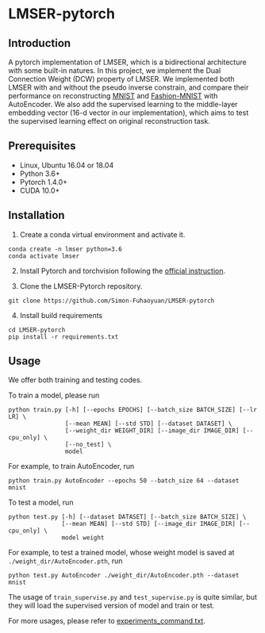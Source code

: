 # LMSER-pytorch

## Introduction

A pytorch implementation of LMSER, which is a bidirectional architecture with some built-in natures. In this project, we implement the Dual Connection Weight (DCW) property of LMSER. We implemented both LMSER with and without the pseudo inverse constrain, and compare their performance on reconstructing [MNIST](http://yann.lecun.com/exdb/mnist/) and [Fashion-MNIST](https://github.com/zalandoresearch/fashion-mnist) with AutoEncoder. We also add the supervised learning to the middle-layer embedding vector (16-d vector in our implementation), which aims to test the supervised learning effect on original reconstruction task.

## Prerequisites

* Linux, Ubuntu 16.04 or 18.04
* Python 3.6+
* Pytorch 1.4.0+
* CUDA 10.0+

## Installation

1. Create a conda virtual environment and activate it.

```
conda create -n lmser python=3.6
conda activate lmser
```

2. Install Pytorch and torchvision following the [official instruction](https://pytorch.org/).

3. Clone the LMSER-Pytorch repository.

```
git clone https://github.com/Simon-Fuhaoyuan/LMSER-pytorch
```

4. Install build requirements

```
cd LMSER-pytorch
pip install -r requirements.txt
```

## Usage

We offer both training and testing codes.

To train a model, please run

```
python train.py [-h] [--epochs EPOCHS] [--batch_size BATCH_SIZE] [--lr LR] \
                [--mean MEAN] [--std STD] [--dataset DATASET] \
                [--weight_dir WEIGHT_DIR] [--image_dir IMAGE_DIR] [--cpu_only] \
                [--no_test] \
                model
```

For example, to train AutoEncoder, run

```
python train.py AutoEncoder --epochs 50 --batch_size 64 --dataset mnist
```

To test a model, run 
```
python test.py [-h] [--dataset DATASET] [--batch_size BATCH_SIZE] \
               [--mean MEAN] [--std STD] [--image_dir IMAGE_DIR] [--cpu_only] \
               model weight
```

For example, to test a trained model, whose weight model is saved at ```./weight_dir/AutoEncoder.pth```, run

```
python test.py AutoEncoder ./weight_dir/AutoEncoder.pth --dataset mnist
```

The usage of ```train_supervise.py``` and ```test_supervise.py``` is quite similar, but they will load the supervised version of model and train or test.

For more usages, please refer to [experiments_command.txt](https://github.com/Simon-Fuhaoyuan/LMSER-pytorch/blob/main/experiments_command.txt).
